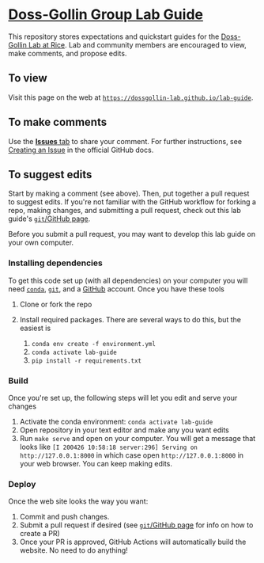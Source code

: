 # [Doss-Gollin Group Lab Guide](http://dossgollin-lab.github.io/lab-guide/)

This repository stores expectations and quickstart guides for the [Doss-Gollin Lab at Rice](https://dossgollin-31.github.io).
Lab and community members are encouraged to view, make comments, and propose edits.

## To view

Visit this page on the web at [`https://dossgollin-lab.github.io/lab-guide`](https://dossgollin-lab.github.io/lab-guide).

## To make comments

Use the [**Issues** tab](https://github.com/dossgollin-lab/lab-guide/issues) to share your comment.
For further instructions, see [Creating an Issue](https://docs.github.com/en/free-pro-team@latest/github/managing-your-work-on-github/creating-an-issue) in the official GitHub docs.

## To suggest edits

Start by making a comment (see above).
Then, put together a pull request to suggest edits.
If you're not familiar with the GitHub workflow for forking a repo, making changes, and submitting a pull request, check out this lab guide's [`git`/GitHub page](https://dossgollin-lab.github.io/lab-guide/toolkit/git/).

Before you submit a pull request, you may want to develop this lab guide on your own computer.

### Installing dependencies

To get this code set up (with all dependencies) on your computer you will need [`conda`](https://dossgollin-lab.github.io/lab-guide/toolkit/conda/), [`git`](https://dossgollin-lab.github.io/lab-guide/toolkit/git/), and a [GitHub](https://dossgollin-lab.github.io/lab-guide/toolkit/git/) account.
Once you have these tools 

1. Clone or fork the repo
1. Install required packages. There are several ways to do this, but the easiest is

    1. `conda env create -f environment.yml`
    1. `conda activate lab-guide`
    1. `pip install -r requirements.txt`

### Build

Once you're set up, the following steps will let you edit and serve your changes

1. Activate the conda environment: `conda activate lab-guide`
1. Open repository in your text editor and make any you want edits
1. Run `make serve` and open on your computer. You  will get a message that looks like `[I 200426 10:58:18 server:296] Serving on http://127.0.0.1:8000` in which case open `http://127.0.0.1:8000` in your web browser. You can keep making edits.

### Deploy

Once the web site looks the way you want:

1. Commit and push changes.
1. Submit a pull request if desired (see [`git`/GitHub page](https://dossgollin-lab.github.io/lab-guide/toolkit/git/) for info on how to create a PR)
1. Once your PR is approved, GitHub Actions will automatically build the website. No need to do anything!
